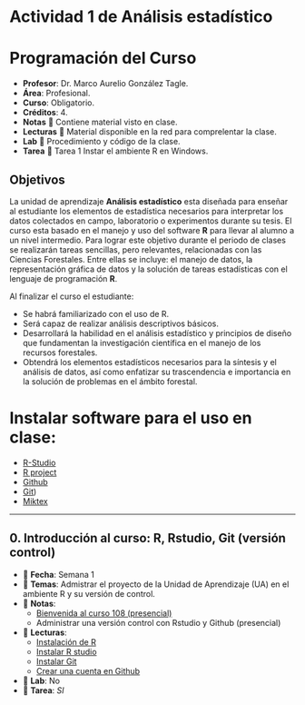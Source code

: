 # Actividad 1 de Análisis estadístico

# Programación del Curso

- __Profesor__: Dr. Marco Aurelio González Tagle.
- __Área__: Profesional.
- __Curso__: Obligatorio.
- __Créditos__: 4.
- __Notas__ :file_folder: Contiene material visto en clase.
- __Lecturas__ :book: Material disponible en la red para comprelentar la clase.
- __Lab__ :microscope: Procedimiento y código de la clase.
- __Tarea__ :dart: Tarea 1 Instar el ambiente R en Windows.

## Objetivos

La unidad de aprendizaje **Análisis estadístico** esta diseñada para enseñar al estudiante los elementos de estadística necesarios para interpretar los datos colectados en campo, laboratorio o experimentos durante su tesis. El curso esta basado en el manejo y uso del software **R** para llevar al alumno a un nivel intermedio. Para lograr este objetivo durante el periodo de clases se realizarán tareas sencillas, pero relevantes, relacionadas con las Ciencias Forestales. Entre ellas se incluye: el manejo de datos, la representación gráfica de datos y la solución de tareas estadísticas con el lenguaje de programación **R**.


Al finalizar el curso el estudiante:

- Se habrá familiarizado con el uso de R.
- Será capaz de realizar análisis descriptivos básicos.
- Desarrollará la habilidad en el análisis estadístico y principios de diseño que fundamentan la investigación científica en el manejo de los recursos forestales.
- Obtendrá los elementos estadísticos necesarios para la síntesis y el análisis de datos, así como enfatizar su trascendencia e importancia en la solución de problemas en el ámbito forestal.

# Instalar software para el uso en clase:

  - [R-Studio](https://www.rstudio.com/)
  - [R project](https://www.r-project.org/)
  - [Github](https://github.com/)
  - [Git](https://git-scm.com/))
  - [Miktex](https://miktex.org/)

-----

## 0. Introducción al curso: R, Rstudio, Git (versión control)

- :card_index: __Fecha__: Semana 1
- :paperclip: __Temas__: Admistrar el proyecto de la Unidad de Aprendizaje (UA) en el ambiente R y su versión de control.
- :file_folder: __Notas__:
    + [Bienvenida al curso 108 (presencial)](01_Clase_Manejo.pdf)
    + Administrar una versión control con Rstudio y Github (presencial)
- :book: __Lecturas__:
    + [Instalación de R](https://bookdown.org/matiasandina/R-intro/introduccion.html#instalar-r)
    + [Instalar R studio](https://bookdown.org/matiasandina/R-intro/introduccion.html#instalar-rstudio)
    + [Instalar Git](https://git-scm.com/book/es/v1/Empezando-Instalando-Git)
    + [Crear una cuenta en Github](http://profesores.elo.utfsm.cl/~agv/elo329/1s14/Assignments/GuiaGitHub.pdf)
- :microscope: __Lab__: No
- :dart: __Tarea__: *SI*
